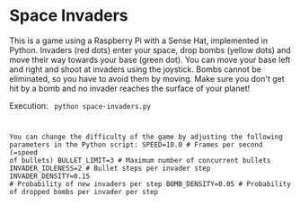 # Space Invaders

This is a game using a Raspberry Pi with a Sense Hat, implemented in Python.
Invaders (red dots) enter your space, drop bombs (yellow dots) and move their way towards your base (green dot). You can move your base left and right and shoot at invaders using the joystick. Bombs cannot be eliminated, so you have to avoid them by moving.
Make sure you don't get hit by a bomb and no invader reaches the surface of your planet!

Execution:
<code>
  python space-invaders.py
  
You can change the difficulty of the game by adjusting the following parameters in the Python script:
SPEED=10.0              # Frames per second (=speed of bullets)
BULLET_LIMIT=3          # Maximum number of concurrent bullets
INVADER_IDLENESS=2      # Bullet steps per invader step
INVADER_DENSITY=0.15    # Probability of new invaders per step
BOMB_DENSITY=0.05       # Probability of dropped bombs per invader per step
